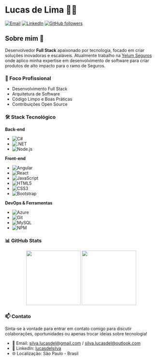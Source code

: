 # Lucas de Lima 👨‍💻

[![Email](https://img.shields.io/badge/Email-silva.lucasdel%40gmail.com-red?style=flat-square&logo=gmail)](mailto:silva.lucasdel@gmail.com)
[![LinkedIn](https://img.shields.io/badge/LinkedIn-lucasdelsilva-blue?style=flat-square&logo=linkedin)](https://www.linkedin.com/in/lucasdelsilva/)
[![GitHub followers](https://img.shields.io/github/followers/lucasdelsilva?label=Follow&style=social)](https://github.com/lucasdelsilva)

## Sobre mim 🚀

Desenvolvedor **Full Stack** apaixonado por tecnologia, focado em criar soluções inovadoras e escaláveis.
Atualmente trabalho na [Yelum Seguros](https://www.yelumseguros.com.br/) onde aplico minha expertise em desenvolvimento de software para criar produtos de alto impacto para o ramo de Seguros.

### 🔭 Foco Profissional
- Desenvolvimento Full Stack
- Arquitetura de Software
- Código Limpo e Boas Práticas
- Contribuições Open Source

### 🛠️ Stack Tecnológico

**Back-end**
- ![C#](https://img.shields.io/badge/-C%23-239120?style=flat-square&logo=c-sharp&logoColor=white)
- ![.NET](https://img.shields.io/badge/-.NET-512BD4?style=flat-square&logo=.net&logoColor=white)
- ![Node.js](https://img.shields.io/badge/-Node.js-339933?style=flat-square&logo=node.js&logoColor=white)

**Front-end**
- ![Angular](https://img.shields.io/badge/-Angular-DD0031?style=flat-square&logo=angular&logoColor=white)
- ![React](https://img.shields.io/badge/-React-61DAFB?style=flat-square&logo=react&logoColor=black)
- ![JavaScript](https://img.shields.io/badge/-JavaScript-F7DF1E?style=flat-square&logo=javascript&logoColor=black)
- ![HTML5](https://img.shields.io/badge/-HTML5-E34F26?style=flat-square&logo=html5&logoColor=white)
- ![CSS3](https://img.shields.io/badge/-CSS3-1572B6?style=flat-square&logo=css3&logoColor=white)
- ![Bootstrap](https://img.shields.io/badge/-Bootstrap-7952B3?style=flat-square&logo=bootstrap&logoColor=white)

**DevOps & Ferramentas**
- ![Azure](https://img.shields.io/badge/-Azure-0089D6?style=flat-square&logo=microsoft-azure&logoColor=white)
- ![Git](https://img.shields.io/badge/-Git-F05032?style=flat-square&logo=git&logoColor=white)
- ![MySQL](https://img.shields.io/badge/-MySQL-4479A1?style=flat-square&logo=mysql&logoColor=white)
- ![NPM](https://img.shields.io/badge/-NPM-CB3837?style=flat-square&logo=npm&logoColor=white)

### 📊 GitHub Stats

<div align="center">
  <img height="180em" src="https://github-readme-stats.vercel.app/api?username=lucasdelsilva&show_icons=true&theme=dracula&count_private=true"/>
  <img height="180em" src="https://github-readme-stats.vercel.app/api/top-langs/?username=lucasdelsilva&layout=compact&langs_count=7&theme=dracula"/>
</div>

### 📫 Contato

Sinta-se à vontade para entrar em contato comigo para discutir colaborações, oportunidades ou apenas trocar ideias sobre tecnologia!

- 📧 Email: silva.lucasdel@gmail.com / silva.lucasdel@outlook.com
- 💼 LinkedIn: [lucasdelsilva](https://www.linkedin.com/in/lucasdelsilva/)
- 🌐 Localização: São Paulo - Brasil
